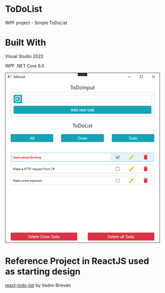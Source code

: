 # ToDoList
WPF project - Simple ToDoList

# Built With
Visual Studio 2022

WPF .NET Core 6.0

![Screenshot of App](/screenshot.png?raw=true)

# Reference Project in ReactJS used as starting design
[react-todo-list](https://github.com/Va2/react-todo-list) by Vadim Brieven
